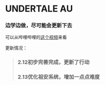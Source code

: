 # UNDERTALE AU  
### 边学边做，尽可能会更新下去  
可以从哔哩哔哩的[这个视频](https://www.bilibili.com/video/BV1uN411d74z)来看
  
更新情况：  
> ### 2.12初步完善完成，更新了行动
> ### 2.13优化祖安系统，增加**一点点**难度
